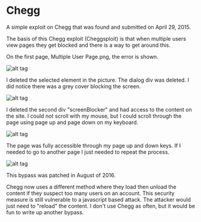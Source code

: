 # Chegg
A simple exploit on Chegg that was found and submitted on April 29, 2015.

The basis of this Chegg exploit (Cheggsploit) is that when multiple users view pages they get blocked and there is a way to get around this.

On the first page, Multiple User Page.png, the error is shown.

![alt tag](https://raw.github.com/wdahlenburg/Chegg/master/Mulitple%20User%20Page.png)

I deleted the selected element in the picture. The dialog div was deleted. I did notice there was a grey cover blocking the screen.

![alt tag](https://raw.github.com/wdahlenburg/Chegg/master/View%20Source.jpg)

I deleted the second div "screenBlocker" and had access to the content on the site. I could not scroll with my mouse, but I could scroll through the page using page up and page down on my keyboard.

![alt tag](https://raw.github.com/wdahlenburg/Chegg/master/View%20Source%202.jpg)

The page was fully accessible through my page up and down keys. If I needed to go to another page I just needed to repeat the process.

![alt tag](https://raw.github.com/wdahlenburg/Chegg/master/Bypassed%20Multiple%20Users.png)

This bypass was patched in August of 2016. 

Chegg now uses a different method where they load then unload the content if they suspect too many users on an account. This security measure is still vulnerable to a javascript based attack. The attacker would just need to "reload" the content. I don't use Chegg as often, but it would be fun to write up another bypass.